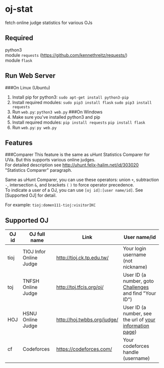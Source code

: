 oj-stat
=================
fetch online judge statistics for various OJs

Required
-------------
python3  
module `requests` (https://github.com/kennethreitz/requests/)  
module `flask`  

Run Web Server
-------------
###On Linux (Ubuntu)
1. Install pip for python3: `sudo apt-get install python3-pip`
2. Install required modules: `sudo pip3 install flask` `sudo pip3 install requests`
3. Run `web.py`: `python3 web.py`
###On Windows
1. Make sure you've installed python3 and pip
2. Install required modules: `pip install requests` `pip install flask` 
3. Run `web.py`: `py web.py`

Features
-------------
###Comparer
This feature is the same as uHunt Statistics Comparer for UVa. But this supports various online judges.  
For detailed description see http://uhunt.felix-halim.net/id/303020 "Statistics Comparer" paragraph.  
  
Same as uHunt Comparer, you can use these operators: union `+`, subtraction `-`, intersection `&`, and brackets `(` `)` to force operator precedence.  
To indicate a user of a OJ, you can use `[oj id]:[user name/id]`. See [Supported OJ] for detail.  
  
For example: `tioj:domen111-tioj:visitorIKC`

Supported OJ
-------------
| OJ id | OJ full name            | Link                        | User name/id                       |
|-------|-------------------------|-----------------------------|------------------------------------|
| tioj  | TIOJ Infor Online Judge | http://tioj.ck.tp.edu.tw/   | Your login username (not nickname) |
| toj   | TNFSH Online Judge      | http://toj.tfcis.org/oj/    | User ID (a number, goto [Challenges](http://toj.tfcis.org/oj/chal/) and find "Your ID") |
| HOJ   | HSNU Online Judge       | http://hoj.twbbs.org/judge/ | User ID (a number, see the url of [your information page](http://hoj.twbbs.org/judge/user/view/146)) |
| cf    | Codeforces              | https://codeforces.com/     | Your codeforces handle (username)  |
